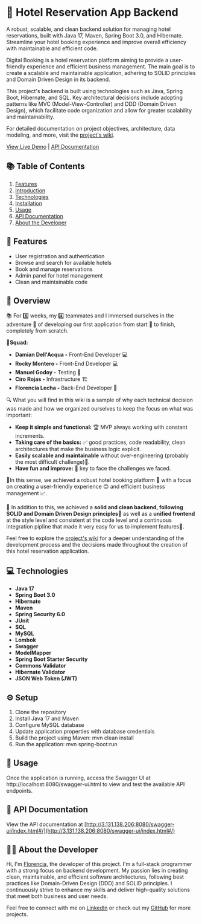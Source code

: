 # 🏨 Hotel Reservation App Backend 

A robust, scalable, and clean backend solution for managing hotel reservations, built with Java 17, Maven, Spring Boot 3.0, and Hibernate. Streamline your hotel booking experience and improve overall efficiency with maintainable and efficient code.

Digital Booking is a hotel reservation platform aiming to provide a user-friendly experience and efficient business management. The main goal is to create a scalable and maintainable application, adhering to SOLID principles and Domain Driven Design in its backend.

This project's backend is built using technologies such as Java, Spring Boot, Hibernate, and SQL. Key architectural decisions include adopting patterns like MVC (Model-View-Controller) and DDD (Domain Driven Design), which facilitate code organization and allow for greater scalability and maintainability.

For detailed documentation on project objectives, architecture, data modeling, and more, visit the [project's wiki](https://github.com/florencialecha/digital-booking-software-backend/wiki).

[View Live Demo](http://digital-booking-6.s3-website.us-east-2.amazonaws.com/) |
[API Documentation](http://3.131.138.206:8080/swagger-ui/index.html#/)

## 📚 Table of Contents

1. [Features](#features)
2. [Introduction](#Introduction)
3. [Technologies](#technologies)
4. [Installation](#installation)
5. [Usage](#usage)
7. [API Documentation](#api-documentation)
8. [About the Developer](#about-the-developer)

## 🌟 Features

- User registration and authentication
- Browse and search for available hotels
- Book and manage reservations
- Admin panel for hotel management
- Clean and maintainable code

## 🎯  Overview
📚 For 8️⃣ weeks, my 4️⃣ teammates and I immersed ourselves in the adventure 🚀 of developing our first application from start 🏁 to finish, completely from scratch.

👥**Squad:**
* **Damian Dell'Acqua -** Front-End Developer 💻
* **Rocky Montero -** Front-End Developer 💻
* **Manuel Godoy -** Testing 🧪
* **Ciro Rojas -** Infrastructure 🏗️
* **Florencia Lecha -** Back-End Developer 🔧

🔍 What you will find in this wiki is a sample of why each technical decision was made and how we organized ourselves to keep the focus on what was important:
- **Keep it simple and functional:** 🏆 MVP always working with constant increments. 
- **Taking care of the basics:** ✅ good practices, code readability, clean architectures that make the business logic explicit.
- **Easily scalable and maintainable** without over-engineering (probably the most difficult challenge)🌟.
- **Have fun and improve:** 🔑 key to face the challenges we faced.

🎯In this sense, we achieved a robust hotel booking platform 🏨 with a focus on creating a user-friendly experience 😊 and efficient business management 📈.

💪 In addition to this, we achieved a **solid and clean backend, following SOLID and Domain Driven Design principles**🔐 as well as a **unified frontend** at the style level and consistent at the code level and a continuous integration pipline that made it very easy for us to implement features🚀.

Feel free to explore the [project's wiki](https://github.com/florencialecha/digital-booking-software-backend/wiki) for a deeper understanding of the development process and the decisions made throughout the creation of this hotel reservation application.

## 💻 Technologies

- **Java 17**
- **Spring Boot 3.0**
- **Hibernate**
- **Maven**
- **Spring Security 6.0**
- **JUnit**
- **SQL**
- **MySQL**
- **Lombok**
- **Swagger**
- **ModelMapper**
- **Spring Boot Starter Security**
- **Commons Validator**
- **Hibernate Validator**
- **JSON Web Token (JWT)**

## ⚙️ Setup
1. Clone the repository
2. Install Java 17 and Maven
3. Configure MySQL database
4. Update application.properties with database credentials
5. Build the project using Maven: mvn clean install
6. Run the application: mvn spring-boot:run

## 🚀 Usage
Once the application is running, access the Swagger UI at http://localhost:8080/swagger-ui.html to view and test the available API endpoints.

## 📃 API Documentation

View the API documentation at [http://3.131.138.206:8080/swagger-ui/index.html#/](http://3.131.138.206:8080/swagger-ui/index.html#/)

## 👩‍💻 About the Developer

Hi, I'm [Florencia](https://www.linkedin.com/in/florencialecha/), the developer of this project. I'm a full-stack programmer with a strong focus on backend development. My passion lies in creating clean, maintainable, and efficient software architectures, following best practices like Domain-Driven Design (DDD) and SOLID principles. I continuously strive to enhance my skills and deliver high-quality solutions that meet both business and user needs.

Feel free to connect with me on [LinkedIn](https://www.linkedin.com/in/florencialecha/) or check out my [GitHub](https://github.com/florencialecha) for more projects.
